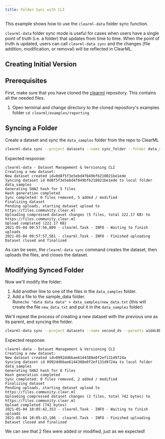 ```yaml
---
title: Folder Sync with CLI
---
```


This example shows how to use the `clearml-data` folder sync function.

`clearml-data` folder sync mode is useful for cases when users have a single point of truth (i.e. a folder) that updates 
from time to time. When the point of truth is updated, users can call `clearml-data sync` and the 
changes (file addition, modification, or removal) will be reflected in ClearML.

## Creating Initial Version

## Prerequisites
First, make sure that you have cloned the [clearml](https://github.com/allegroai/clearml) repository. This contains all
the needed files.
1. Open terminal and change directory to the cloned repository's examples folder
    `cd clearml/examples/reporting`

## Syncing a Folder
Create a dataset and sync the `data_samples` folder from the repo to ClearML
```bash
clearml-data sync --project datasets --name sync_folder --folder data_samples
```

Expected response:

```
clearml-data - Dataset Management & Versioning CLI
Creating a new dataset:
New dataset created id=0d8f5f3e5ebd4f849bfb218021be1ede
Syncing dataset id 0d8f5f3e5ebd4f849bfb218021be1ede to local folder data_samples
Generating SHA2 hash for 5 files
Hash generation completed
Sync completed: 0 files removed, 5 added / modified
Finalizing dataset
Pending uploads, starting dataset upload to https://files.community.clear.ml
Uploading compressed dataset changes (5 files, total 222.17 KB) to https://files.community.clear.ml
Upload completed (222.17 KB)
2021-05-04 09:57:56,809 - clearml.Task - INFO - Waiting to finish uploads
2021-05-04 09:57:57,581 - clearml.Task - INFO - Finished uploading
Dataset closed and finalized
```

As can be seen, the `clearml-data sync` command creates the dataset, then uploads the files, and closes the dataset.


## Modifying Synced Folder

Now we'll modify the folder:
1. Add another line to one of the files in the `data_samples` folder.
1. Add a file to the sample_data folder.<br/> 
   Run`echo "data data data" > data_samples/new_data.txt` (this will create the file `new_data.txt` and put it in the `data_samples` folder)


We'll repeat the process of creating a new dataset with the previous one as its parent, and syncing the folder.

```bash
clearml-data sync --project datasets --name second_ds --parents a1ddc8b0711b4178828f6c6e6e994b7c --folder data_samples
```

Expected response:
```
clearml-data - Dataset Management & Versioning CLI
Creating a new dataset:
New dataset created id=0992dd6bae6144388e0f2ef131d9724a
Syncing dataset id 0992dd6bae6144388e0f2ef131d9724a to local folder data_samples
Generating SHA2 hash for 6 files
Hash generation completed
Sync completed: 0 files removed, 2 added / modified
Finalizing dataset
Pending uploads, starting dataset upload to https://files.community.clear.ml
Uploading compressed dataset changes (2 files, total 742 bytes) to https://files.community.clear.ml
Upload completed (742 bytes)
2021-05-04 10:05:42,353 - clearml.Task - INFO - Waiting to finish uploads
2021-05-04 10:05:43,106 - clearml.Task - INFO - Finished uploading
Dataset closed and finalized
```

We can see that 2 files were added or modified, just as we expected!
